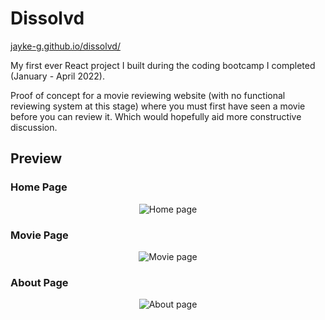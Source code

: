 # Dissolvd

[jayke-g.github.io/dissolvd/](http://jayke-g.github.io/dissolvd)

My first ever React project I built during the coding bootcamp I completed (January - April 2022).

Proof of concept for a movie reviewing website (with no functional reviewing system at this stage) where you must first have seen a movie before you can review it. Which would hopefully aid more constructive discussion.

## Preview

### Home Page

<p align="center">
    <img src="https://i.imgur.com/b8z3Lww.jpg" alt="Home page" />
</p>

### Movie Page

<p align="center">
    <img src="https://i.imgur.com/smMFvuG.jpg" alt="Movie page" />
</p>

### About Page

<p align="center">
    <img src="https://i.imgur.com/XqaDoez.jpg" alt="About page" />
</p>
